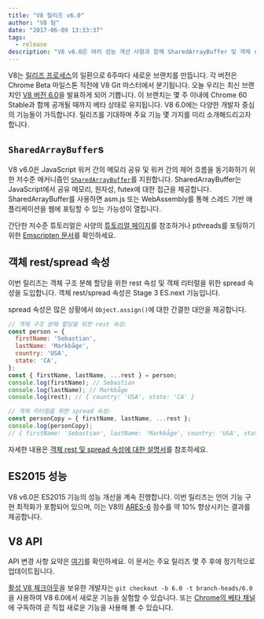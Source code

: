 ```yaml
---
title: "V8 릴리즈 v6.0"
author: "V8 팀"
date: "2017-06-09 13:33:37"
tags: 
  - release
description: "V8 v6.0은 여러 성능 개선 사항과 함께 SharedArrayBuffer 및 객체 rest/spread 속성에 대한 지원을 도입합니다."
---
```

V8는 [릴리즈 프로세스](/docs/release-process)의 일환으로 6주마다 새로운 브랜치를 만듭니다. 각 버전은 Chrome Beta 마일스톤 직전에 V8 Git 마스터에서 분기됩니다. 오늘 우리는 최신 브랜치인 [V8 버전 6.0](https://chromium.googlesource.com/v8/v8.git/+log/branch-heads/6.0)을 발표하게 되어 기쁩니다. 이 브랜치는 몇 주 이내에 Chrome 60 Stable과 함께 공개될 때까지 베타 상태로 유지됩니다. V8 6.0에는 다양한 개발자 중심의 기능들이 가득합니다. 릴리즈를 기대하며 주요 기능 몇 가지를 미리 소개해드리고자 합니다.

<!--truncate-->
## `SharedArrayBuffer`s

V8 v6.0은 JavaScript 워커 간의 메모리 공유 및 워커 간의 제어 흐름을 동기화하기 위한 저수준 메커니즘인 [`SharedArrayBuffer`](https://developer.mozilla.org/en-US/docs/Web/JavaScript/Reference/Global_Objects/SharedArrayBuffer)를 지원합니다. SharedArrayBuffer는 JavaScript에서 공유 메모리, 원자성, futex에 대한 접근을 제공합니다. SharedArrayBuffer를 사용하면 asm.js 또는 WebAssembly를 통해 스레드 기반 애플리케이션을 웹에 포팅할 수 있는 가능성이 열립니다.

간단한 저수준 튜토리얼은 사양의 [튜토리얼 페이지](https://github.com/tc39/ecmascript_sharedmem/blob/master/TUTORIAL.md)를 참조하거나 pthreads를 포팅하기 위한 [Emscripten 문서](https://kripken.github.io/emscripten-site/docs/porting/pthreads.html)를 확인하세요.

## 객체 rest/spread 속성

이번 릴리즈는 객체 구조 분해 할당을 위한 rest 속성 및 객체 리터럴을 위한 spread 속성을 도입합니다. 객체 rest/spread 속성은 Stage 3 ES.next 기능입니다.

spread 속성은 많은 상황에서 `Object.assign()`에 대한 간결한 대안을 제공합니다.

```js
// 객체 구조 분해 할당을 위한 rest 속성:
const person = {
  firstName: 'Sebastian',
  lastName: 'Markbåge',
  country: 'USA',
  state: 'CA',
};
const { firstName, lastName, ...rest } = person;
console.log(firstName); // Sebastian
console.log(lastName); // Markbåge
console.log(rest); // { country: 'USA', state: 'CA' }

// 객체 리터럴을 위한 spread 속성:
const personCopy = { firstName, lastName, ...rest };
console.log(personCopy);
// { firstName: 'Sebastian', lastName: 'Markbåge', country: 'USA', state: 'CA' }
```

자세한 내용은 [객체 rest 및 spread 속성에 대한 설명서](/features/object-rest-spread)를 참조하세요.

## ES2015 성능

V8 v6.0은 ES2015 기능의 성능 개선을 계속 진행합니다. 이번 릴리즈는 언어 기능 구현 최적화가 포함되어 있으며, 이는 V8의 [ARES-6](http://browserbench.org/ARES-6/) 점수를 약 10% 향상시키는 결과를 제공합니다.

## V8 API

API 변경 사항 요약은 [여기](https://docs.google.com/document/d/1g8JFi8T_oAE_7uAri7Njtig7fKaPDfotU6huOa1alds/edit)를 확인하세요. 이 문서는 주요 릴리즈 몇 주 후에 정기적으로 업데이트됩니다.

[활성 V8 체크아웃](/docs/source-code#using-git)을 보유한 개발자는 `git checkout -b 6.0 -t branch-heads/6.0`을 사용하여 V8 6.0에서 새로운 기능을 실험할 수 있습니다. 또는 [Chrome의 베타 채널](https://www.google.com/chrome/browser/beta.html)에 구독하여 곧 직접 새로운 기능을 사용해 볼 수 있습니다.
